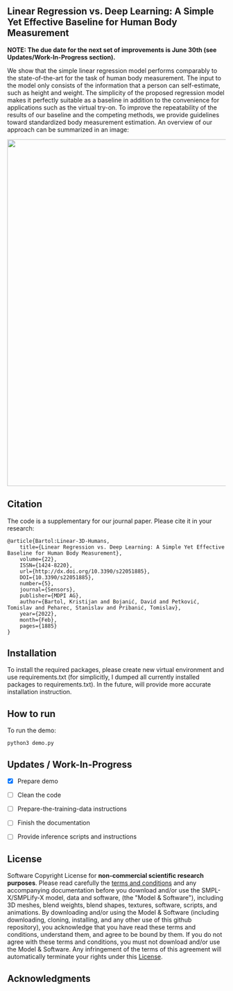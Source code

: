 ## Linear Regression vs. Deep Learning: A Simple Yet Effective Baseline for Human Body Measurement

**NOTE: The due date for the next set of improvements is June 30th (see Updates/Work-In-Progress section).**

We show that the simple linear regression model performs comparably to the state-of-the-art for the task of human body measurement. The input to the model only consists of the information that a person can self-estimate, such as height and weight. The simplicity of the proposed regression model makes it perfectly suitable as a baseline in addition to the convenience for applications such as the virtual try-on. To improve the repeatability of the results of our baseline and the competing methods, we provide guidelines toward standardized body measurement estimation. An overview of our approach can be summarized in an image:

<img src="https://github.com/kristijanbartol/linear-3d-humans/blob/master/assets/overview.png" width="800">


## Citation

The code is a supplementary for our journal paper. Please cite it in your research:

```
@article{Bartol:Linear-3D-Humans, 
    title={Linear Regression vs. Deep Learning: A Simple Yet Effective Baseline for Human Body Measurement}, 
    volume={22}, 
    ISSN={1424-8220}, 
    url={http://dx.doi.org/10.3390/s22051885}, 
    DOI={10.3390/s22051885}, 
    number={5}, 
    journal={Sensors}, 
    publisher={MDPI AG}, 
    author={Bartol, Kristijan and Bojanić, David and Petković, Tomislav and Peharec, Stanislav and Pribanić, Tomislav}, 
    year={2022}, 
    month={Feb}, 
    pages={1885} 
}
```

## Installation

To install the required packages, please create new virtual environment and use requirements.txt (for simplicitly, I dumped all currently installed packages to requirements.txt). 
In the future, will provide more accurate installation instruction.

## How to run

To run the demo:

```
python3 demo.py
```

## Updates / Work-In-Progress

- [X] Prepare demo

- [ ] Clean the code

- [ ] Prepare-the-training-data instructions

- [ ] Finish the documentation

- [ ] Provide inference scripts and instructions

## License

Software Copyright License for **non-commercial scientific research purposes**.
Please read carefully the [terms and conditions](https://github.com/vchoutas/smplx/blob/master/LICENSE) and any accompanying documentation before you download and/or use the SMPL-X/SMPLify-X model, data and software, (the "Model & Software"), including 3D meshes, blend weights, blend shapes, textures, software, scripts, and animations. By downloading and/or using the Model & Software (including downloading, cloning, installing, and any other use of this github repository), you acknowledge that you have read these terms and conditions, understand them, and agree to be bound by them. If you do not agree with these terms and conditions, you must not download and/or use the Model & Software. Any infringement of the terms of this agreement will automatically terminate your rights under this [License](./LICENSE).


## Acknowledgments

